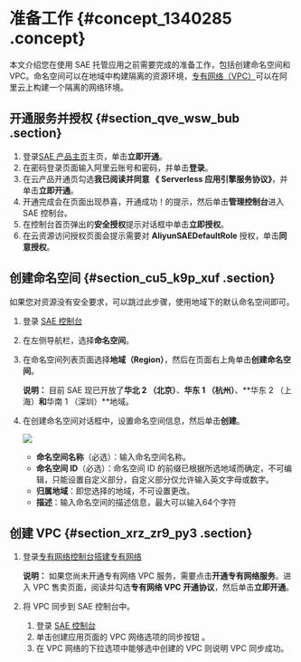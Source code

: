 # 准备工作 {#concept_1340285 .concept}

本文介绍您在使用 SAE 托管应用之前需要完成的准备工作，包括创建命名空间和 VPC。命名空间可以在地域中构建隔离的资源环境，[专有网络（VPC）](https://www.aliyun.com/product/vpc)可以在阿里云上构建一个隔离的网络环境。

## 开通服务并授权 {#section_qve_wsw_bub .section}

1.  登录[SAE 产品主页](https://www.aliyun.com/product/sae)主页，单击**立即开通**。
2.  在密码登录页面输入阿里云账号和密码，并单击**登录**。
3.  在云产品开通页勾选**我已阅读并同意 《 Serverless 应用引擎服务协议》**，并单击**立即开通**。
4.  开通完成会在页面出现恭喜，开通成功！的提示，然后单击**管理控制台**进入 SAE 控制台。
5.  在控制台首页弹出的**安全授权**提示对话框中单击**立即授权**。
6.  在云资源访问授权页面会提示需要对 **AliyunSAEDefaultRole** 授权，单击**同意授权**。

## 创建命名空间 {#section_cu5_k9p_xuf .section}

如果您对资源没有安全要求，可以跳过此步骤，使用地域下的默认命名空间即可。

1.  登录 [SAE 控制台](https://sae.console.aliyun.com/)
2.  在左侧导航栏，选择**命名空间**。
3.  在命名空间列表页面选择**地域（Region）**，然后在页面右上角单击**创建命名空间**。

    **说明：** 目前 SAE 现已开放了**华北 2 （北京）**、**华东 1 （杭州）**、**华东 2 （上海）**和**华南 1 （深圳）**地域。

4.  在创建命名空间对话框中，设置命名空间信息，然后单击**创建**。

    ![](http://static-aliyun-doc.oss-cn-hangzhou.aliyuncs.com/assets/img/1067635/156889246452808_zh-CN.png)

    -   **命名空间名称**（必选）：输入命名空间名称。
    -   **命名空间 ID**（必选）：命名空间 ID 的前缀已根据所选地域而确定，不可编辑，只能设置自定义部分，自定义部分仅允许输入英文字母或数字。
    -   **归属地域**：即您选择的地域，不可设置更改。
    -   **描述**：输入命名空间的描述信息，最大可以输入64个字符

## 创建 VPC {#section_xrz_zr9_py3 .section}

1.  登录[专有网络控制台](https://vpc.console.aliyun.com/vpc?spm=a2c4g.11186623.2.17.3d762360lYV12a)[搭建专有网络](https://help.aliyun.com/document_detail/65430.html?spm=a2c4g.11186623.2.18.3d762360lYV12a)

    **说明：** 如果您尚未开通专有网络 VPC 服务，需要点击**开通专有网络服务**。进入 VPC 售卖页面，阅读并勾选**专有网络 VPC 开通协议**，然后单击**立即开通**。

2.  将 VPC 同步到 SAE 控制台中。
    1.  登录 [SAE 控制台](https://sae.console.aliyun.com/?spm=a2c4g.11186623.2.19.3d762360lYV12a)
    2.  单击创建应用页面的 VPC 网络选项的同步按钮 。
    3.  在 VPC 网络的下拉选项中能够选中创建的 VPC 则说明 VPC 同步成功。

